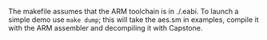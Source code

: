 The makefile assumes that the ARM toolchain is in ./.eabi. To launch a
simple demo use `make dump`; this will take the aes.sm in examples,
compile it with the ARM assembler and decompiling it with Capstone.
